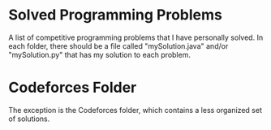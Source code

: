 # Solved Programming Problems
A list of competitive programming problems that I have personally solved. In each folder, there should be a file called "mySolution.java" and/or "mySolution.py" that has my solution to each problem.

# Codeforces Folder
The exception is the Codeforces folder, which contains a less organized set of solutions.
